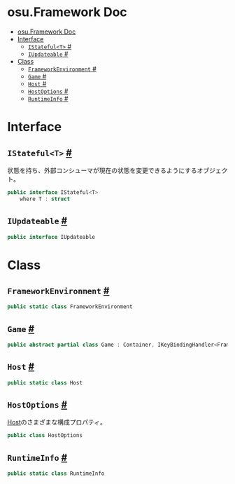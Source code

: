 # osu.Framework Doc
- [osu.Framework Doc](#osuframework-doc)
- [Interface](#interface)
  - [`IStateful<T>` #](#istatefult-)
  - [`IUpdateable` #](#iupdateable-)
- [Class](#class)
  - [`FrameworkEnvironment` #](#frameworkenvironment-)
  - [`Game` #](#game-)
  - [`Host` #](#host-)
  - [`HostOptions` #](#hostoptions-)
  - [`RuntimeInfo` #](#runtimeinfo-)

# Interface
## `IStateful<T>` [#](https://github.com/ppy/osu-framework/blob/master/osu.Framework/IStateful.cs#L12)
状態を持ち、外部コンシューマが現在の状態を変更できるようにするオブジェクト。
```csharp
public interface IStateful<T>
    where T : struct
```

## `IUpdateable` [#](https://github.com/ppy/osu-framework/blob/master/osu.Framework/IUpdateable.cs#L6)
```csharp
public interface IUpdateable
```


# Class
## `FrameworkEnvironment` [#]()
```csharp
public static class FrameworkEnvironment
```

## `Game` [#]()
```csharp
public abstract partial class Game : Container, IKeyBindingHandler<FrameworkAction>, IKeyBindingHandler<PlatformAction>, IHandleGlobalKeyboardInput
```

## `Host` [#]()
```csharp
public static class Host
```

## `HostOptions` [#]()
[Host]()のさまざまな構成プロパティ。
```csharp
public class HostOptions
```

## `RuntimeInfo` [#](https://github.com/ppy/osu-framework/blob/master/osu.Framework/RuntimeInfo.cs#L10)
```csharp
public static class RuntimeInfo
```